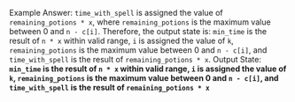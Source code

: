 Example Answer:
`time_with_spell` is assigned the value of `remaining_potions * x`, where `remaining_potions` is the maximum value between 0 and `n - c[i]`. Therefore, the output state is: 
`min_time` is the result of `n * x` within valid range, `i` is assigned the value of `k`, `remaining_potions` is the maximum value between 0 and `n - c[i]`, and `time_with_spell` is the result of `remaining_potions * x`.
Output State: **`min_time` is the result of `n * x` within valid range, `i` is assigned the value of `k`, `remaining_potions` is the maximum value between 0 and `n - c[i]`, and `time_with_spell` is the result of `remaining_potions * x`**